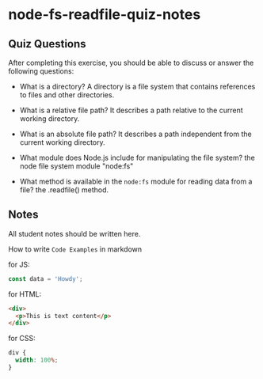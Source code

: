# node-fs-readfile-quiz-notes

## Quiz Questions

After completing this exercise, you should be able to discuss or answer the following questions:

- What is a directory?
  A directory is a file system that contains references to files and other directories.

- What is a relative file path?
  It describes a path relative to the current working directory.

- What is an absolute file path?
  It describes a path independent from the current working directory.

- What module does Node.js include for manipulating the file system?
  the node file system module "node:fs"

- What method is available in the `node:fs` module for reading data from a file?
  the .readfile() method.

## Notes

All student notes should be written here.

How to write `Code Examples` in markdown

for JS:

```javascript
const data = 'Howdy';
```

for HTML:

```html
<div>
  <p>This is text content</p>
</div>
```

for CSS:

```css
div {
  width: 100%;
}
```
